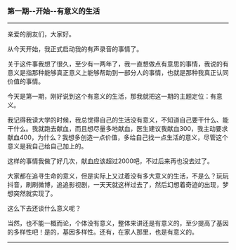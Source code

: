 ### 第一期--开始--有意义的生活

---

亲爱的朋友们，大家好。

从今天开始，我正式启动我的有声录音的事情了。

关于这件事我想了很久，至少有一两年了，我一直想做点有意思的事情，我说的有意义是指那种能够真正意义上能够帮助到一部分人的事情，也就是那种我真正认同价值的事情。

今天是第一期，刚好说到这个有意义的生活，那我就把这一期的主题定位：有意义。

我记得我读大学的时候，我总觉得自己的生活没有意义，不知道自己要干什么、能干什么。我就跑去献血，而且想尽量多地献血，医生建议我献血300，我主动要求献血400，为什么？我想多创造一点价值，多给自己找一点生活的意义，尽管这个意义是我自己给自己加上的。

这样的事情我做了好几次，献血应该超过2000吧，不过后来再也没去过了。

大家都在追寻生命的意义，但是实际上又过着没有多大意义的生活，不是么？玩玩抖音，刷刷微博，追追影视剧，一天天就这样过去了，然后幻想着奇迹的出现，梦想突然就实现了。

这么下去还谈什么意义呢？

当然，也不能一概而论，个体没有意义，整体来讲还是有意义的，至少提高了基因的多样性吧！是的，基因多样性。还有，在家人那里，也是有意义的。

---



